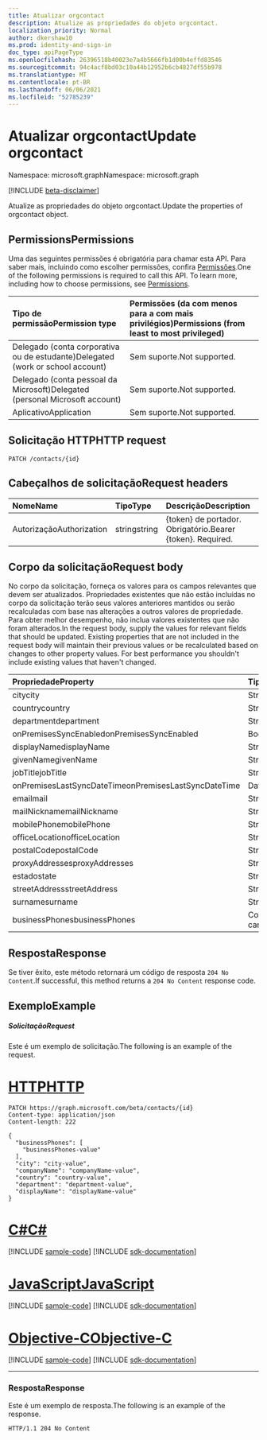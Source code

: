 ```yaml
---
title: Atualizar orgcontact
description: Atualize as propriedades do objeto orgcontact.
localization_priority: Normal
author: dkershaw10
ms.prod: identity-and-sign-in
doc_type: apiPageType
ms.openlocfilehash: 26396518b40023e7a4b5666fb1d00b4effd83546
ms.sourcegitcommit: 94c4acf8bd03c10a44b12952b6cb4827df55b978
ms.translationtype: MT
ms.contentlocale: pt-BR
ms.lasthandoff: 06/06/2021
ms.locfileid: "52785239"
---
```

# <a name="update-orgcontact"></a><span data-ttu-id="86a5f-103">Atualizar orgcontact</span><span class="sxs-lookup"><span data-stu-id="86a5f-103">Update orgcontact</span></span>

<span data-ttu-id="86a5f-104">Namespace: microsoft.graph</span><span class="sxs-lookup"><span data-stu-id="86a5f-104">Namespace: microsoft.graph</span></span>

[!INCLUDE [beta-disclaimer](../../includes/beta-disclaimer.md)]

<span data-ttu-id="86a5f-105">Atualize as propriedades do objeto orgcontact.</span><span class="sxs-lookup"><span data-stu-id="86a5f-105">Update the properties of orgcontact object.</span></span>
## <a name="permissions"></a><span data-ttu-id="86a5f-106">Permissions</span><span class="sxs-lookup"><span data-stu-id="86a5f-106">Permissions</span></span>
<span data-ttu-id="86a5f-p101">Uma das seguintes permissões é obrigatória para chamar esta API. Para saber mais, incluindo como escolher permissões, confira [Permissões](/graph/permissions-reference).</span><span class="sxs-lookup"><span data-stu-id="86a5f-p101">One of the following permissions is required to call this API. To learn more, including how to choose permissions, see [Permissions](/graph/permissions-reference).</span></span>

|<span data-ttu-id="86a5f-109">Tipo de permissão</span><span class="sxs-lookup"><span data-stu-id="86a5f-109">Permission type</span></span>      | <span data-ttu-id="86a5f-110">Permissões (da com menos para a com mais privilégios)</span><span class="sxs-lookup"><span data-stu-id="86a5f-110">Permissions (from least to most privileged)</span></span>              |
|:--------------------|:---------------------------------------------------------|
|<span data-ttu-id="86a5f-111">Delegado (conta corporativa ou de estudante)</span><span class="sxs-lookup"><span data-stu-id="86a5f-111">Delegated (work or school account)</span></span> | <span data-ttu-id="86a5f-112">Sem suporte.</span><span class="sxs-lookup"><span data-stu-id="86a5f-112">Not supported.</span></span>    |
|<span data-ttu-id="86a5f-113">Delegado (conta pessoal da Microsoft)</span><span class="sxs-lookup"><span data-stu-id="86a5f-113">Delegated (personal Microsoft account)</span></span> | <span data-ttu-id="86a5f-114">Sem suporte.</span><span class="sxs-lookup"><span data-stu-id="86a5f-114">Not supported.</span></span>    |
|<span data-ttu-id="86a5f-115">Aplicativo</span><span class="sxs-lookup"><span data-stu-id="86a5f-115">Application</span></span> | <span data-ttu-id="86a5f-116">Sem suporte.</span><span class="sxs-lookup"><span data-stu-id="86a5f-116">Not supported.</span></span> |

## <a name="http-request"></a><span data-ttu-id="86a5f-117">Solicitação HTTP</span><span class="sxs-lookup"><span data-stu-id="86a5f-117">HTTP request</span></span>
<!-- { "blockType": "ignored" } -->
```http
PATCH /contacts/{id}
```
## <a name="request-headers"></a><span data-ttu-id="86a5f-118">Cabeçalhos de solicitação</span><span class="sxs-lookup"><span data-stu-id="86a5f-118">Request headers</span></span>
| <span data-ttu-id="86a5f-119">Nome</span><span class="sxs-lookup"><span data-stu-id="86a5f-119">Name</span></span>       | <span data-ttu-id="86a5f-120">Tipo</span><span class="sxs-lookup"><span data-stu-id="86a5f-120">Type</span></span> | <span data-ttu-id="86a5f-121">Descrição</span><span class="sxs-lookup"><span data-stu-id="86a5f-121">Description</span></span>|
|:-----------|:------|:----------|
| <span data-ttu-id="86a5f-122">Autorização</span><span class="sxs-lookup"><span data-stu-id="86a5f-122">Authorization</span></span>  | <span data-ttu-id="86a5f-123">string</span><span class="sxs-lookup"><span data-stu-id="86a5f-123">string</span></span>  | <span data-ttu-id="86a5f-p102">{token} de portador. Obrigatório.</span><span class="sxs-lookup"><span data-stu-id="86a5f-p102">Bearer {token}. Required.</span></span> |

## <a name="request-body"></a><span data-ttu-id="86a5f-126">Corpo da solicitação</span><span class="sxs-lookup"><span data-stu-id="86a5f-126">Request body</span></span>
<span data-ttu-id="86a5f-p103">No corpo da solicitação, forneça os valores para os campos relevantes que devem ser atualizados. Propriedades existentes que não estão incluídas no corpo da solicitação terão seus valores anteriores mantidos ou serão recalculadas com base nas alterações a outros valores de propriedade. Para obter melhor desempenho, não inclua valores existentes que não foram alterados.</span><span class="sxs-lookup"><span data-stu-id="86a5f-p103">In the request body, supply the values for relevant fields that should be updated. Existing properties that are not included in the request body will maintain their previous values or be recalculated based on changes to other property values. For best performance you shouldn't include existing values that haven't changed.</span></span>

| <span data-ttu-id="86a5f-130">Propriedade</span><span class="sxs-lookup"><span data-stu-id="86a5f-130">Property</span></span>     | <span data-ttu-id="86a5f-131">Tipo</span><span class="sxs-lookup"><span data-stu-id="86a5f-131">Type</span></span>   |<span data-ttu-id="86a5f-132">Descrição</span><span class="sxs-lookup"><span data-stu-id="86a5f-132">Description</span></span>|
|:---------------|:--------|:----------|
|<span data-ttu-id="86a5f-133">city</span><span class="sxs-lookup"><span data-stu-id="86a5f-133">city</span></span>|<span data-ttu-id="86a5f-134">String</span><span class="sxs-lookup"><span data-stu-id="86a5f-134">String</span></span>||
|<span data-ttu-id="86a5f-135">country</span><span class="sxs-lookup"><span data-stu-id="86a5f-135">country</span></span>|<span data-ttu-id="86a5f-136">String</span><span class="sxs-lookup"><span data-stu-id="86a5f-136">String</span></span>||
|<span data-ttu-id="86a5f-137">department</span><span class="sxs-lookup"><span data-stu-id="86a5f-137">department</span></span>|<span data-ttu-id="86a5f-138">String</span><span class="sxs-lookup"><span data-stu-id="86a5f-138">String</span></span>||
|<span data-ttu-id="86a5f-139">onPremisesSyncEnabled</span><span class="sxs-lookup"><span data-stu-id="86a5f-139">onPremisesSyncEnabled</span></span>|<span data-ttu-id="86a5f-140">Booliano</span><span class="sxs-lookup"><span data-stu-id="86a5f-140">Boolean</span></span>||
|<span data-ttu-id="86a5f-141">displayName</span><span class="sxs-lookup"><span data-stu-id="86a5f-141">displayName</span></span>|<span data-ttu-id="86a5f-142">String</span><span class="sxs-lookup"><span data-stu-id="86a5f-142">String</span></span>||
|<span data-ttu-id="86a5f-143">givenName</span><span class="sxs-lookup"><span data-stu-id="86a5f-143">givenName</span></span>|<span data-ttu-id="86a5f-144">String</span><span class="sxs-lookup"><span data-stu-id="86a5f-144">String</span></span>||
|<span data-ttu-id="86a5f-145">jobTitle</span><span class="sxs-lookup"><span data-stu-id="86a5f-145">jobTitle</span></span>|<span data-ttu-id="86a5f-146">String</span><span class="sxs-lookup"><span data-stu-id="86a5f-146">String</span></span>||
|<span data-ttu-id="86a5f-147">onPremisesLastSyncDateTime</span><span class="sxs-lookup"><span data-stu-id="86a5f-147">onPremisesLastSyncDateTime</span></span>|<span data-ttu-id="86a5f-148">DateTimeOffset</span><span class="sxs-lookup"><span data-stu-id="86a5f-148">DateTimeOffset</span></span>||
|<span data-ttu-id="86a5f-149">email</span><span class="sxs-lookup"><span data-stu-id="86a5f-149">mail</span></span>|<span data-ttu-id="86a5f-150">String</span><span class="sxs-lookup"><span data-stu-id="86a5f-150">String</span></span>||
|<span data-ttu-id="86a5f-151">mailNickname</span><span class="sxs-lookup"><span data-stu-id="86a5f-151">mailNickname</span></span>|<span data-ttu-id="86a5f-152">String</span><span class="sxs-lookup"><span data-stu-id="86a5f-152">String</span></span>||
|<span data-ttu-id="86a5f-153">mobilePhone</span><span class="sxs-lookup"><span data-stu-id="86a5f-153">mobilePhone</span></span>|<span data-ttu-id="86a5f-154">String</span><span class="sxs-lookup"><span data-stu-id="86a5f-154">String</span></span>||
|<span data-ttu-id="86a5f-155">officeLocation</span><span class="sxs-lookup"><span data-stu-id="86a5f-155">officeLocation</span></span>|<span data-ttu-id="86a5f-156">String</span><span class="sxs-lookup"><span data-stu-id="86a5f-156">String</span></span>||
|<span data-ttu-id="86a5f-157">postalCode</span><span class="sxs-lookup"><span data-stu-id="86a5f-157">postalCode</span></span>|<span data-ttu-id="86a5f-158">String</span><span class="sxs-lookup"><span data-stu-id="86a5f-158">String</span></span>||
|<span data-ttu-id="86a5f-159">proxyAddresses</span><span class="sxs-lookup"><span data-stu-id="86a5f-159">proxyAddresses</span></span>|<span data-ttu-id="86a5f-160">String</span><span class="sxs-lookup"><span data-stu-id="86a5f-160">String</span></span>||
|<span data-ttu-id="86a5f-161">estado</span><span class="sxs-lookup"><span data-stu-id="86a5f-161">state</span></span>|<span data-ttu-id="86a5f-162">String</span><span class="sxs-lookup"><span data-stu-id="86a5f-162">String</span></span>||
|<span data-ttu-id="86a5f-163">streetAddress</span><span class="sxs-lookup"><span data-stu-id="86a5f-163">streetAddress</span></span>|<span data-ttu-id="86a5f-164">String</span><span class="sxs-lookup"><span data-stu-id="86a5f-164">String</span></span>||
|<span data-ttu-id="86a5f-165">surname</span><span class="sxs-lookup"><span data-stu-id="86a5f-165">surname</span></span>|<span data-ttu-id="86a5f-166">String</span><span class="sxs-lookup"><span data-stu-id="86a5f-166">String</span></span>||
|<span data-ttu-id="86a5f-167">businessPhones</span><span class="sxs-lookup"><span data-stu-id="86a5f-167">businessPhones</span></span>|<span data-ttu-id="86a5f-168">Coleção de cadeias de caracteres</span><span class="sxs-lookup"><span data-stu-id="86a5f-168">String collection</span></span>||

## <a name="response"></a><span data-ttu-id="86a5f-169">Resposta</span><span class="sxs-lookup"><span data-stu-id="86a5f-169">Response</span></span>

<span data-ttu-id="86a5f-170">Se tiver êxito, este método retornará um código de resposta `204 No Content`.</span><span class="sxs-lookup"><span data-stu-id="86a5f-170">If successful, this method returns a `204 No Content` response code.</span></span>

## <a name="example"></a><span data-ttu-id="86a5f-171">Exemplo</span><span class="sxs-lookup"><span data-stu-id="86a5f-171">Example</span></span>
##### <a name="request"></a><span data-ttu-id="86a5f-172">Solicitação</span><span class="sxs-lookup"><span data-stu-id="86a5f-172">Request</span></span>
<span data-ttu-id="86a5f-173">Este é um exemplo de solicitação.</span><span class="sxs-lookup"><span data-stu-id="86a5f-173">The following is an example of the request.</span></span>

# <a name="http"></a>[<span data-ttu-id="86a5f-174">HTTP</span><span class="sxs-lookup"><span data-stu-id="86a5f-174">HTTP</span></span>](#tab/http)
<!-- {
  "blockType": "request",
  "name": "update_orgcontact"
}-->
```http
PATCH https://graph.microsoft.com/beta/contacts/{id}
Content-type: application/json
Content-length: 222

{
  "businessPhones": [
    "businessPhones-value"
  ],
  "city": "city-value",
  "companyName": "companyName-value",
  "country": "country-value",
  "department": "department-value",
  "displayName": "displayName-value"
}
```
# <a name="c"></a>[<span data-ttu-id="86a5f-175">C#</span><span class="sxs-lookup"><span data-stu-id="86a5f-175">C#</span></span>](#tab/csharp)
[!INCLUDE [sample-code](../includes/snippets/csharp/update-orgcontact-csharp-snippets.md)]
[!INCLUDE [sdk-documentation](../includes/snippets/snippets-sdk-documentation-link.md)]

# <a name="javascript"></a>[<span data-ttu-id="86a5f-176">JavaScript</span><span class="sxs-lookup"><span data-stu-id="86a5f-176">JavaScript</span></span>](#tab/javascript)
[!INCLUDE [sample-code](../includes/snippets/javascript/update-orgcontact-javascript-snippets.md)]
[!INCLUDE [sdk-documentation](../includes/snippets/snippets-sdk-documentation-link.md)]

# <a name="objective-c"></a>[<span data-ttu-id="86a5f-177">Objective-C</span><span class="sxs-lookup"><span data-stu-id="86a5f-177">Objective-C</span></span>](#tab/objc)
[!INCLUDE [sample-code](../includes/snippets/objc/update-orgcontact-objc-snippets.md)]
[!INCLUDE [sdk-documentation](../includes/snippets/snippets-sdk-documentation-link.md)]

---

### <a name="response"></a><span data-ttu-id="86a5f-178">Resposta</span><span class="sxs-lookup"><span data-stu-id="86a5f-178">Response</span></span>
<span data-ttu-id="86a5f-179">Este é um exemplo de resposta.</span><span class="sxs-lookup"><span data-stu-id="86a5f-179">The following is an example of the response.</span></span> 
<!-- {
  "blockType": "response"
} -->
```http
HTTP/1.1 204 No Content
```

<!-- uuid: 8fcb5dbc-d5aa-4681-8e31-b001d5168d79
2015-10-25 14:57:30 UTC -->
<!--
{
  "type": "#page.annotation",
  "description": "Update orgcontact",
  "keywords": "",
  "section": "documentation",
  "tocPath": "",
  "suppressions": [
  ]
}
-->


